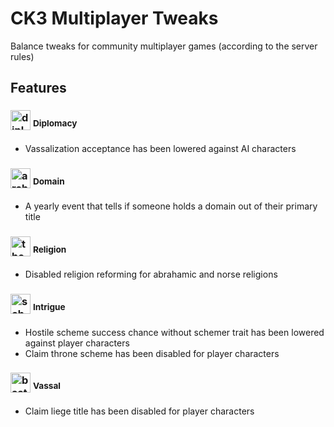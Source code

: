 # CK3 Multiplayer Tweaks

Balance tweaks for community multiplayer games (according to the server rules)

## Features

### <img src="https://ck3.paradoxwikis.com/images/b/b0/Trait_diplomat.png" alt="diplomat" width="32"/> <sup>Diplomacy</sup>

* Vassalization acceptance has been lowered against AI characters

### <img src="https://ck3.paradoxwikis.com/images/6/6c/Trait_architect.png" alt="architect" width="32"/> <sup>Domain</sup>

* A yearly event that tells if someone holds a domain out of their primary title

### <img src="https://ck3.paradoxwikis.com/images/5/5c/Trait_theologian.png" alt="theologian" width="32"/> <sup>Religion</sup>

* Disabled religion reforming for abrahamic and norse religions

### <img src="https://ck3.paradoxwikis.com/images/0/0b/Trait_schemer.png" alt="schemer" width="32"/> <sup>Intrigue</sup>

* Hostile scheme success chance without schemer trait has been lowered against player characters
* Claim throne scheme has been disabled for player characters

### <img src="https://ck3.paradoxwikis.com/images/0/0c/Trait_bastard_founder.png" alt="bastard_founder" width="32"/> <sup>Vassal</sup>

* Claim liege title has been disabled for player characters
